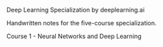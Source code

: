 Deep Learning Specialization by deeplearning.ai

Handwritten notes for the five-course specialization.

Course 1 - Neural Networks and Deep Learning
